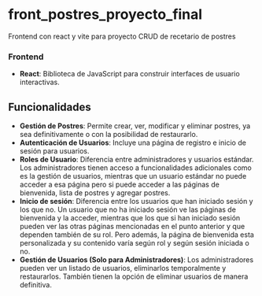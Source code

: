 # front_postres_proyecto_final
 Frontend con react y vite para proyecto CRUD de recetario de postres

 
### Frontend
- **React**: Biblioteca de JavaScript para construir interfaces de usuario interactivas.

## Funcionalidades

- **Gestión de Postres**: Permite crear, ver, modificar y eliminar postres, ya sea definitivamente o con la posibilidad de restaurarlo.
- **Autenticación de Usuarios**: Incluye una página de registro e inicio de sesión para usuarios.
- **Roles de Usuario**: Diferencia entre administradores y usuarios estándar. Los administradores tienen acceso a funcionalidades adicionales como es la gestión de usuarios, mientras que un usuario estándar no puede acceder a esa página pero si puede acceder a las páginas de bienvenida, lista de postres y agregar postres.
- **Inicio de sesión**: Diferencia entre los usuarios que han iniciado sesión y los que no. Un usuario que no ha iniciado sesión ve las páginas de bienvenida y la acceder, mientras que los que si han iniciado sesión pueden ver las otras páginas mencionadas en el punto anterior y que dependen también de su rol. Pero además, la página de bienvenida esta personalizada y su contenido varía según rol y según sesión iniciada o no.
- **Gestión de Usuarios (Solo para Administradores)**: Los administradores pueden ver un listado de usuarios, eliminarlos temporalmente y restaurarlos. También tienen la opción de eliminar usuarios de manera definitiva.


